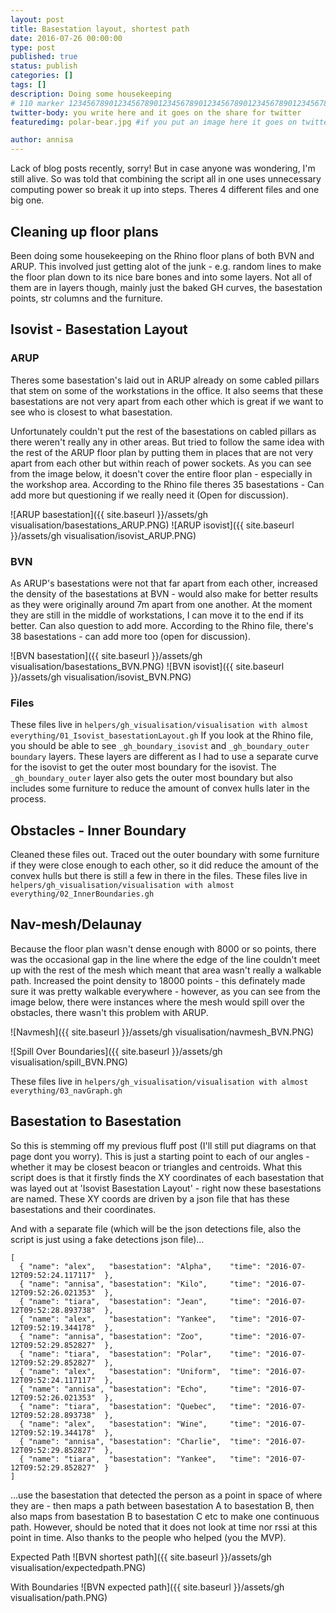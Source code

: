 ```yaml
---
layout: post
title: Basestation layout, shortest path
date: 2016-07-26 00:00:00
type: post
published: true
status: publish
categories: []
tags: []
description: Doing some housekeeping
# 110 marker 1234567890123456789012345678901234567890123456789012345678901234567890123456789012345678901234567890123456789
twitter-body: you write here and it goes on the share for twitter
featuredimg: polar-bear.jpg #if you put an image here it goes on twitter too

author: annisa
---
```


Lack of blog posts recently, sorry! But in case anyone was wondering, I'm still alive. So was told that combining the script all in one uses unnecessary computing power so break it up into steps. Theres 4 different files and one big one. 

## Cleaning up floor plans
Been doing some housekeeping on the Rhino floor plans of both BVN and ARUP. This involved just getting alot of the junk - e.g. random lines to make the floor plan down to its nice bare bones and into some layers. Not all of them are in layers though, mainly just the baked GH curves, the basestation points, str columns and the furniture. 

## Isovist - Basestation Layout

### ARUP 
Theres some basestation's laid out in ARUP already on some cabled pillars that stem on some of the workstations in the office. It also seems that these basestations are not very apart from each other which is great if we want to see who is closest to what basestation. 

Unfortunately couldn't put the rest of the basestations on cabled pillars as there weren't really any in other areas. But tried to follow the same idea with the rest of the ARUP floor plan by putting them in places that are not very apart from each other but within reach of power sockets. As you can see from the image below, it doesn't cover the entire floor plan - especially in the workshop area. According to the Rhino file theres 35 basestations - Can add more but questioning if we really need it (Open for discussion).

![ARUP basestation]({{ site.baseurl }}/assets/gh visualisation/basestations_ARUP.PNG) 
![ARUP isovist]({{ site.baseurl }}/assets/gh visualisation/isovist_ARUP.PNG) 

### BVN 

As ARUP's basestations were not that far apart from each other, increased the density of the basestations at BVN - would also make for better results as they were originally around 7m apart from one another. At the moment they are still in the middle of workstations, I can move it to the end if its better. Can also question to add more. According to the Rhino file, there's 38 basestations - can add more too (open for discussion).

![BVN basestation]({{ site.baseurl }}/assets/gh visualisation/basestations_BVN.PNG)
![BVN isovist]({{ site.baseurl }}/assets/gh visualisation/isovist_BVN.PNG)

### Files
These files live in `helpers/gh_visualisation/visualisation with almost everything/01_Isovist_basestationLayout.gh`
If you look at the Rhino file, you should be able to see `_gh_boundary_isovist` and `_gh_boundary_outer boundary` layers. These layers are different as I had to use a separate curve for the isovist to get the outer most boundary for the isovist. The `_gh_boundary_outer` layer also gets the outer most boundary but also includes some furniture to reduce the amount of convex hulls later in the process. 

## Obstacles - Inner Boundary

Cleaned these files out. Traced out the outer boundary with some furniture if they were close enough to each other, so it did reduce the amount of the convex hulls but there is still a few in there in the files. These files live in `helpers/gh_visualisation/visualisation with almost everything/02_InnerBoundaries.gh`

## Nav-mesh/Delaunay

Because the floor plan wasn't dense enough with 8000 or so points, there was the occasional gap in the line where the edge of the line couldn't meet up with the rest of the mesh which meant that area wasn't really a walkable path. Increased the point density to 18000 points - this definately made sure it was pretty walkable everywhere - however, as you can see from the image below, there were instances where the mesh would spill over the obstacles, there wasn't this problem with ARUP.

![Navmesh]({{ site.baseurl }}/assets/gh visualisation/navmesh_BVN.PNG) 

![Spill Over Boundaries]({{ site.baseurl }}/assets/gh visualisation/spill_BVN.PNG) 

These files live in `helpers/gh_visualisation/visualisation with almost everything/03_navGraph.gh`

## Basestation to Basestation

So this is stemming off my previous fluff post (I'll still put diagrams on that page dont you worry). This is just a starting point to each of our angles - whether it may be closest beacon or triangles and centroids. What this script does is that it firstly finds the XY coordinates of each basestation that was layed out at 'Isovist Basestation Layout' - right now these basestations are named. These XY coords are driven by a json file that has these basestations and their coordinates. 

And with a separate file (which will be the json detections file, also the script is just using a fake detections json file)...

~~~
[
  { "name": "alex",   "basestation": "Alpha",    "time": "2016-07-12T09:52:24.117117"  },
  { "name": "annisa", "basestation": "Kilo",     "time": "2016-07-12T09:52:26.021353"  },
  { "name": "tiara",  "basestation": "Jean",     "time": "2016-07-12T09:52:28.893738"  },
  { "name": "alex",   "basestation": "Yankee",   "time": "2016-07-12T09:52:19.344178"  },
  { "name": "annisa", "basestation": "Zoo",      "time": "2016-07-12T09:52:29.852827"  },
  { "name": "tiara",  "basestation": "Polar",    "time": "2016-07-12T09:52:29.852827"  },
  { "name": "alex",   "basestation": "Uniform",  "time": "2016-07-12T09:52:24.117117"  },
  { "name": "annisa", "basestation": "Echo",     "time": "2016-07-12T09:52:26.021353"  },
  { "name": "tiara",  "basestation": "Quebec",   "time": "2016-07-12T09:52:28.893738"  },
  { "name": "alex",   "basestation": "Wine",     "time": "2016-07-12T09:52:19.344178"  },
  { "name": "annisa", "basestation": "Charlie",  "time": "2016-07-12T09:52:29.852827"  },
  { "name": "tiara",  "basestation": "Yankee",   "time": "2016-07-12T09:52:29.852827"  }
]
~~~

...use the basestation that detected the person as a point in space of where they are - then maps a path between basestation A to basestation B, then also maps from basestation B to basestation C etc to make one continuous path. However, should be noted that it does not look at time nor rssi at this point in time. Also thanks to the people who helped (you the MVP). 

Expected Path
![BVN shortest path]({{ site.baseurl }}/assets/gh visualisation/expectedpath.PNG)

With Boundaries
![BVN expected path]({{ site.baseurl }}/assets/gh visualisation/path.PNG)
